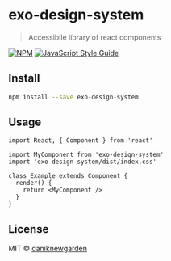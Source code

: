 # exo-design-system

> Accessibile library of react components

[![NPM](https://img.shields.io/npm/v/exo-design-system.svg)](https://www.npmjs.com/package/exo-design-system) [![JavaScript Style Guide](https://img.shields.io/badge/code_style-standard-brightgreen.svg)](https://standardjs.com)

## Install

```bash
npm install --save exo-design-system
```

## Usage

```tsx
import React, { Component } from 'react'

import MyComponent from 'exo-design-system'
import 'exo-design-system/dist/index.css'

class Example extends Component {
  render() {
    return <MyComponent />
  }
}
```

## License

MIT © [daniknewgarden](https://github.com/daniknewgarden)
